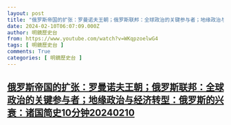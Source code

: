 ```yaml
---
layout: post
title: "俄罗斯帝国的扩张：罗曼诺夫王朝；俄罗斯联邦：全球政治的关键参与者；地缘政治与经济转型：俄罗斯的兴衰：诸国简史10分钟20240210"
date: 2024-02-10T06:07:09.000Z
author: 明鏡歷史台
from: https://www.youtube.com/watch?v=WKqpzoelwG4
tags: [ 明鏡歷史台 ]
comments: True
categories: [ 明鏡歷史台 ]
---
```

<!--1707545229000-->
[俄罗斯帝国的扩张：罗曼诺夫王朝；俄罗斯联邦：全球政治的关键参与者；地缘政治与经济转型：俄罗斯的兴衰：诸国简史10分钟20240210](https://www.youtube.com/watch?v=WKqpzoelwG4)
------

<div>

</div>
